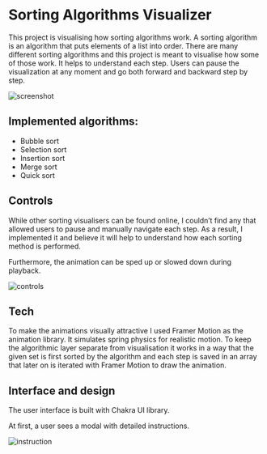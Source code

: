 # Sorting Algorithms Visualizer

This project is visualising how sorting algorithms work. A sorting algorithm is an algorithm that puts elements of a list into order. There are many different sorting algorithms and this project is meant to visualise how some of those work. It helps to understand each step. Users can pause the visualization at any moment and go both forward and backward step by step.

![screenshot](https://wiwo.dev/_next/image?url=https%3A%2F%2Fimages.ctfassets.net%2F9lwq5y1zam6x%2F5ILOpietDVHTQeJMsnm5Zf%2F66d36d9e5b54a04137327a7f1111d0c0%2Fsorting_visualizer.jpg&w=1080&q=75)

## Implemented algorithms:

- Bubble sort
- Selection sort
- Insertion sort
- Merge sort
- Quick sort

## Controls

While other sorting visualisers can be found online, I couldn’t find any that allowed users to pause and manually navigate each step. As a result, I implemented it and believe it will help to understand how each sorting method is performed.

Furthermore, the animation can be sped up or slowed down during playback.

![controls](https://wiwo.dev/_next/image?url=https%3A%2F%2Fimages.ctfassets.net%2F9lwq5y1zam6x%2F1nZ0gf9nKfgvNAsmqpky2w%2F2157606157aeb0dd3afb9afde808191c%2Fintro.jpg&w=1080&q=75)

## Tech

To make the animations visually attractive I used Framer Motion as the animation library. It simulates spring physics for realistic motion. To keep the algorithmic layer separate from visualisation it works in a way that the given set is first sorted by the algorithm and each step is saved in an array that later on is iterated with Framer Motion to draw the animation.

## Interface and design

The user interface is built with Chakra UI library.

At first, a user sees a modal with detailed instructions.

![instruction](https://wiwo.dev/_next/image?url=https%3A%2F%2Fimages.ctfassets.net%2F9lwq5y1zam6x%2F1nZ0gf9nKfgvNAsmqpky2w%2F2157606157aeb0dd3afb9afde808191c%2Fintro.jpg&w=1080&q=75)
